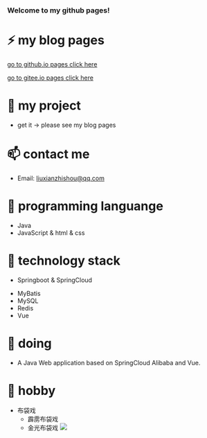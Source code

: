 ### Welcome to my github pages!

<!--
**liuxianzhishou/liuxianzhishou** is a ✨ _special_ ✨ repository because its `README.md` (this file) appears on your GitHub profile.

Here are some ideas to get you started:

- 🔭 I’m currently working on ...
- 🌱 I’m currently learning ...
- 👯 I’m looking to collaborate on ...
- 🤔 I’m looking for help with ...
- 💬 Ask me about ...
- 📫 How to reach me: ...
- 😄 Pronouns: ...
- ⚡ Fun fact: ...
-->
# ⚡ my blog pages
[go to github.io pages click here](https://liuxianzhishou.github.io/)

[go to gitee.io pages click here](https://liuxianzhishou95827.gitee.io/)

# :watermelon: my project
  - get it -> please see my blog pages

# 📫 contact me
* Email: liuxianzhishou@qq.com

# :kiwi_fruit: programming languange
* Java
* JavaScript & html & css

# :grapes: technology stack
* Springboot & SpringCloud
- MyBatis
- MySQL
- Redis
- Vue

# 🔭 doing
- A Java Web application based on SpringCloud Alibaba and Vue.
  
# :pineapple: hobby
- 布袋戏 
  * 霹雳布袋戏 
  * 金光布袋戏
![](https://img2022.cnblogs.com/blog/2448767/202206/2448767-20220607232828146-1569865584.jpg)

